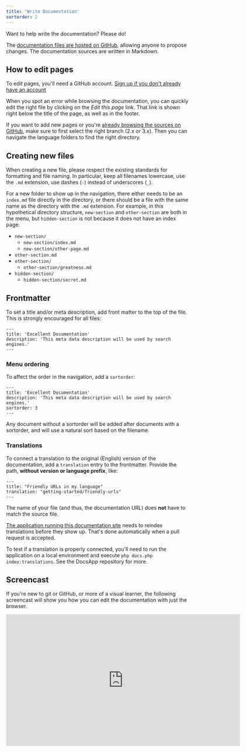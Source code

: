 ```yaml
---
title: 'Write Documentation'
sortorder: 2
---
```


Want to help write the documentation? Please do!

The [documentation files are hosted on GitHub](https://github.com/modxorg/Docs), allowing anyone to propose changes. The documentation sources are written in Markdown.

## How to edit pages

To edit pages, you'll need a GitHub account. [Sign up if you don't already have an account](https://github.com/)

When you spot an error while browsing the documentation, you can quickly edit the right file by clicking on the _Edit this page_ link. That link is shown right below the title of the page, as well as in the footer. 

If you want to add new pages or you're [already browsing the sources on GitHub](https://github.com/modxorg/Docs), make sure to first select the right branch (2.x or 3.x). Then you can navigate the language folders to find the right directory.

## Creating new files

When creating a new file, please respect the existing standards for formatting and file naming. In particular, keep all filenames lowercase, use the `.md` extension, use dashes (`-`) instead of underscores (`_`).

For a new folder to show up in the navigation, there either needs to be an `index.md` file directly in the directory, or there should be a file with the same name as the directory with the `.md` extension. For example, in this hypothetical directory structure, `new-section` and `other-section` are both in the menu, but `hidden-section` is not because it does not have an index page:

- `new-section/`
    - `new-section/index.md`
    - `new-section/other-page.md`
- `other-section.md`
- `other-section/`
    - `other-section/greatness.md`
- `hidden-section/`
    - `hidden-section/secret.md`

## Frontmatter

To set a title and/or meta description, add front matter to the top of the file. This is strongly encouraged for all files:

``` plain
---
title: 'Excellent Documentation'
description: 'This meta data description will be used by search engines.'
---
```

### Menu ordering

To affect the order in the navigation, add a `sortorder`: 

``` plain
---
title: 'Excellent Documentation'
description: 'This meta data description will be used by search engines.'
sortorder: 3
---
```

Any document without a sortorder will be added after documents with a sortorder, and will use a natural sort based on the filename.

### Translations

To connect a translation to the original (English) version of the documentation, add a `translation` entry to the frontmatter. Provide the path, **without version or language prefix**, like:

``` plain
---
title: "Friendly URLs in my language"
translation: "getting-started/friendly-urls"
---
```

The name of your file (and thus, the documentation URL) does **not** have to match the source file.

[The application running this documentation site](https://github.com/modxorg/DocsApp) needs to reindex translations before they show up. That's done automatically when a pull request is accepted. 

To test if a translation is properly connected, you'll need to run the application on a local environment and execute `php docs.php index:translations`. See the DocsApp repository for more.

## Screencast

If you're new to git or GitHub, or more of a visual learner, the following screencast will show you how you can edit the documentation with just the browser.

<iframe sandbox="allow-same-origin allow-forms allow-popups allow-scripts" src="https://player.vimeo.com/video/330122657?byline=0" width="640" height="360" frameborder="0" allow="autoplay; fullscreen" allowfullscreen></iframe>
